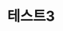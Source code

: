 ---
title:  "테스트3"
excerpt: "test3"
tags:
categories:
    - a
last_modified_at: 2019-04-13T08:06:00-05:00
---
